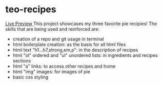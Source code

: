 # teo-recipes
<a href= "https://teodominguezcs.github.io/odin-recipes/">Live Preview </a>
This project showcases my three favorite pie recipies!
The skills that are being used and reinforced are:
<ul>
    <li>creation of a repo and git usage in terminal</li>
    <li>html boilerplate creation: as the basis for all html files</li>
    <li>html text "h1...h7,strong,em,p": in the description of recipes</li>
    <li>html "ol" ordered and "ul" unordered lists: in ingredients and recipes sections</li>
    <li>html "a" links: to access other recipes and home</li>
    <li>html "img" images: for images of pie</li>
    <li>basic css styling </li>
</ul>